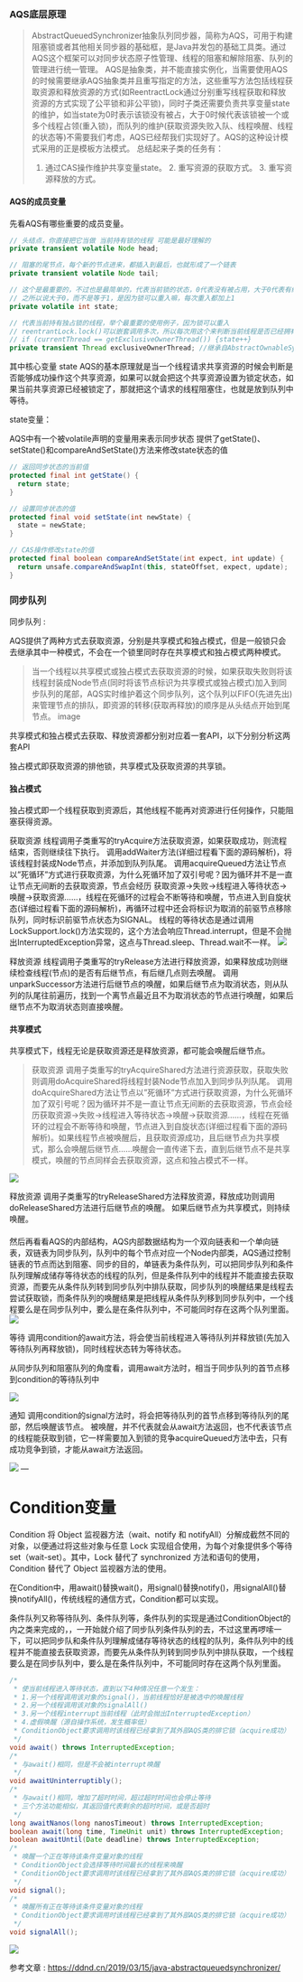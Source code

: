 ### AQS底层原理 
> AbstractQueuedSynchronizer抽象队列同步器，简称为AQS，可用于构建阻塞锁或者其他相关同步器的基础框，是Java并发包的基础工具类。通过AQS这个框架可以对同步状态原子性管理、线程的阻塞和解除阻塞、队列的管理进行统一管理。
  AQS是抽象类，并不能直接实例化，当需要使用AQS的时候需要继承AQS抽象类并且重写指定的方法，这些重写方法包括线程获取资源和释放资源的方式(如ReentractLock通过分别重写线程获取和释放资源的方式实现了公平锁和非公平锁)，同时子类还需要负责共享变量state的维护，如当state为0时表示该锁没有被占，大于0时候代表该锁被一个或多个线程占领(重入锁)，而队列的维护(获取资源失败入队、线程唤醒、线程的状态等)不需要我们考虑，AQS已经帮我们实现好了。AQS的这种设计模式采用的正是模板方法模式。
  总结起来子类的任务有：
>1. 通过CAS操作维护共享变量state。
    2. 重写资源的获取方式。
    3. 重写资源释放的方式。

#### AQS的成员变量

先看AQS有哪些重要的成员变量。
```java
// 头结点，你直接把它当做 当前持有锁的线程 可能是最好理解的
private transient volatile Node head;

// 阻塞的尾节点，每个新的节点进来，都插入到最后，也就形成了一个链表
private transient volatile Node tail;

// 这个是最重要的，不过也是最简单的，代表当前锁的状态，0代表没有被占用，大于0代表有线程持有当前锁
// 之所以说大于0，而不是等于1，是因为锁可以重入嘛，每次重入都加上1
private volatile int state;

// 代表当前持有独占锁的线程，举个最重要的使用例子，因为锁可以重入
// reentrantLock.lock()可以嵌套调用多次，所以每次用这个来判断当前线程是否已经拥有了锁
// if (currentThread == getExclusiveOwnerThread()) {state++}
private transient Thread exclusiveOwnerThread; //继承自AbstractOwnableSynchronizer
```

其中核心变量 state
AQS的基本原理就是当一个线程请求共享资源的时候会判断是否能够成功操作这个共享资源，如果可以就会把这个共享资源设置为锁定状态，如果当前共享资源已经被锁定了，那就把这个请求的线程阻塞住，也就是放到队列中等待。

state变量：

AQS中有一个被volatile声明的变量用来表示同步状态
提供了getState()、setState()和compareAndSetState()方法来修改state状态的值


```java
// 返回同步状态的当前值
protected final int getState() {  
  return state;
}

// 设置同步状态的值
protected final void setState(int newState) { 
  state = newState;
}

// CAS操作修改state的值
protected final boolean compareAndSetState(int expect, int update) {
  return unsafe.compareAndSwapInt(this, stateOffset, expect, update);
}


```


### 同步队列
同步队列 : 

AQS提供了两种方式去获取资源，分别是共享模式和独占模式，但是一般锁只会去继承其中一种模式，不会在一个锁里同时存在共享模式和独占模式两种模式。

>当一个线程以共享模式或独占模式去获取资源的时候，如果获取失败则将该线程封装成Node节点(同时将该节点标识为共享模式或独占模式)加入到同步队列的尾部，AQS实时维护着这个同步队列，这个队列以FIFO(先进先出)来管理节点的排队，即资源的转移(获取再释放)的顺序是从头结点开始到尾节点。
 image
 
 共享模式和独占模式去获取、释放资源都分别对应着一套API，以下分别分析这两套API
 
 独占模式即获取资源的排他锁，共享模式及获取资源的共享锁。
 
#### 独占模式
独占模式即一个线程获取到资源后，其他线程不能再对资源进行任何操作，只能阻塞获得资源。

获取资源
线程调用子类重写的tryAcquire方法获取资源，如果获取成功，则流程结束，否则继续往下执行。
调用addWaiter方法(详细过程看下面的源码解析)，将该线程封装成Node节点，并添加到队列队尾。
调用acquireQueued方法让节点以”死循环”方式进行获取资源，为什么死循环加了双引号呢？因为循环并不是一直让节点无间断的去获取资源，节点会经历 获取资源->失败->线程进入等待状态->唤醒->获取资源……，线程在死循环的过程会不断等待和唤醒，节点进入到自旋状态(详细过程看下面的源码解析)，再循环过程中还会将标识为取消的前驱节点移除队列，同时标识前驱节点状态为SIGNAL。
线程的等待状态是通过调用LockSupport.lock()方法实现的，这个方法会响应Thread.interrupt，但是不会抛出InterruptedException异常，这点与Thread.sleep、Thread.wait不一样。
![](https://gitee.com/gaowangcn/images/raw/master/blog/20211029183232.png)

释放资源
线程调用子类重写的tryRelease方法进行释放资源，如果释放成功则继续检查线程(节点)的是否有后继节点，有后继几点则去唤醒。
调用unparkSuccessor方法进行后继节点的唤醒，如果后继节点为取消状态，则从队列的队尾往前遍历，找到一个离节点最近且不为取消状态的节点进行唤醒，如果后继节点不为取消状态则直接唤醒。


#### 共享模式

共享模式下，线程无论是获取资源还是释放资源，都可能会唤醒后继节点。

>获取资源
 调用子类重写的tryAcquireShared方法进行资源获取，获取失败则调用doAcquireShared将线程封装Node节点加入到同步队列队尾。
 调用doAcquireShared方法让节点以”死循环”方式进行获取资源，为什么死循环加了双引号呢？因为循环并不是一直让节点无间断的去获取资源，节点会经历获取资源->失败->线程进入等待状态->唤醒->获取资源……，线程在死循环的过程会不断等待和唤醒，节点进入到自旋状态(详细过程看下面的源码解析)。如果线程节点被唤醒后，且获取资源成功，且后继节点为共享模式，那么会唤醒后继节点……唤醒会一直传递下去，直到后继节点不是共享模式，唤醒的节点同样会去获取资源，这点和独占模式不一样。
>
![](https://gitee.com/gaowangcn/images/raw/master/blog/WechatIMG20.png)

释放资源
调用子类重写的tryReleaseShared方法释放资源，释放成功则调用doReleaseShared方法进行后继节点的唤醒。
如果后继节点为共享模式，则持续唤醒。


#### 


然后再看看AQS的内部结构，AQS内部数据结构为一个双向链表和一个单向链表，双链表为同步队列，队列中的每个节点对应一个Node内部类，AQS通过控制链表的节点而达到阻塞、同步的目的，单链表为条件队列，可以把同步队列和条件队列理解成储存等待状态的线程的队列，但是条件队列中的线程并不能直接去获取资源，而要先从条件队列转到同步队列中排队获取，同步队列的唤醒结果是线程去尝试获取锁，而条件队列的唤醒结果是把线程从条件队列移到同步队列中，一个线程要么是在同步队列中，要么是在条件队列中，不可能同时存在这两个队列里面。
![](https://gitee.com/gaowangcn/images/raw/master/blog/WechatIMG18.png)

等待
调用condition的await方法，将会使当前线程进入等待队列并释放锁(先加入等待队列再释放锁)，同时线程状态转为等待状态。

从同步队列和阻塞队列的角度看，调用await方法时，相当于同步队列的首节点移到condition的等待队列中

![](https://gitee.com/gaowangcn/images/raw/master/blog/20190329235046853.jpeg)


通知
调用condition的signal方法时，将会把等待队列的首节点移到等待队列的尾部，然后唤醒该节点。
被唤醒，并不代表就会从await方法返回，也不代表该节点的线程能获取到锁，它一样需要加入到锁的竞争acquireQueued方法中去，只有成功竞争到锁，才能从await方法返回。

![](https://gitee.com/gaowangcn/images/raw/master/blog/20211029182411.png)
—

# Condition变量
Condition 将 Object 监视器方法（wait、notify 和 notifyAll）分解成截然不同的对象，以便通过将这些对象与任意 Lock 实现组合使用，为每个对象提供多个等待 set（wait-set）。其中，Lock 替代了 synchronized 方法和语句的使用，Condition 替代了 Object 监视器方法的使用。

在Condition中，用await()替换wait()，用signal()替换notify()，用signalAll()替换notifyAll()，传统线程的通信方式，Condition都可以实现。

条件队列又称等待队列、条件队列等，条件队列的实现是通过ConditionObject的内之类来完成的，，一开始就介绍了同步队列条件队列的去，不过这里再啰嗦一下，可以把同步队和条件队列理解成储存等待状态的线程的队列，条件队列中的线程并不能直接去获取资源，而要先从条件队列转到同步队列中排队获取，一个线程要么是在同步队列中，要么是在条件队列中，不可能同时存在这两个队列里面。


```java
/* 
 * 使当前线程进入等待状态，直到以下4种情况任意一个发生：
 * 1.另一个线程调用该对象的signal()，当前线程恰好是被选中的唤醒线程
 * 2.另一个线程调用该对象的signalAll()
 * 3.另一个线程interrupt当前线程（此时会抛出InterruptedException）
 * 4.虚假唤醒（源自操作系统，发生概率低）
 * ConditionObject要求调用时该线程已经拿到了其外部AQS类的排它锁（acquire成功）
 */
void await() throws InterruptedException;
/* 
 * 与await()相同，但是不会被interrupt唤醒
 */
void awaitUninterruptibly();
/* 
 * 与await()相同，增加了超时时间，超过超时时间也会停止等待
 * 三个方法功能相似，其返回值代表剩余的超时时间，或是否超时
 */
long awaitNanos(long nanosTimeout) throws InterruptedException;
boolean await(long time, TimeUnit unit) throws InterruptedException;
boolean awaitUntil(Date deadline) throws InterruptedException;
/* 
 * 唤醒一个正在等待该条件变量对象的线程
 * ConditionObject会选择等待时间最长的线程来唤醒
 * ConditionObject要求调用时该线程已经拿到了其外部AQS类的排它锁（acquire成功）
 */
void signal();
/* 
 * 唤醒所有正在等待该条件变量对象的线程
 * ConditionObject要求调用时该线程已经拿到了其外部AQS类的排它锁（acquire成功）
 */
void signalAll();

```
![](https://gitee.com/gaowangcn/images/raw/master/blog/WechatIMG21.png)

参考文章 : https://ddnd.cn/2019/03/15/java-abstractqueuedsynchronizer/